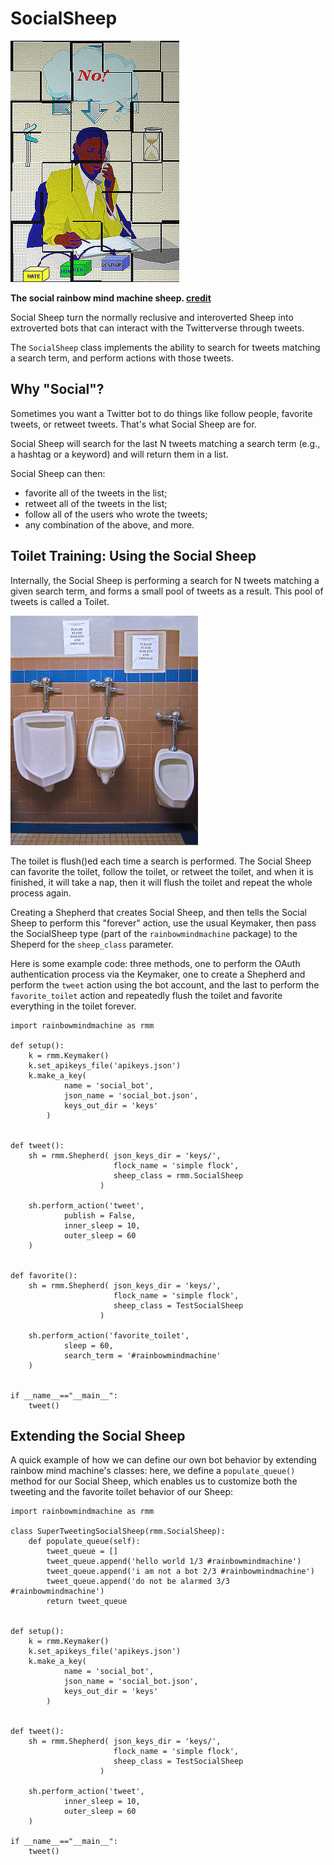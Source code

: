 # SocialSheep

![the (anti-)social sheep](img/social_sheep_no.jpg)

**The social rainbow mind machine sheep. [credit](credits.md)**

Social Sheep turn the normally reclusive and
interoverted Sheep into extroverted bots that can
interact with the Twitterverse through tweets.

The `SocialSheep` class implements the ability to search
for tweets matching a search term, and perform
actions with those tweets.

## Why "Social"?

Sometimes you want a Twitter bot to do things like
follow people, favorite tweets, or retweet tweets.
That's what Social Sheep are for.

Social Sheep will search for the last N tweets
matching a search term (e.g., a hashtag or a
keyword) and will return them in a list.

Social Sheep can then:

* favorite all of the tweets in the list;
* retweet all of the tweets in the list;
* follow all of the users who wrote the tweets;
* any combination of the above, and more.

## Toilet Training: Using the Social Sheep

Internally, the Social Sheep is performing a search
for N tweets matching a given search term, and forms
a small pool of tweets as a result. This pool of tweets
is called a Toilet.

![the toilet](img/social_toilet.jpg)

The toilet is flush()ed each time a search is
performed. The Social Sheep can favorite the
toilet, follow the toilet, or retweet the toilet,
and when it is finished, it will take a nap,
then it will flush the toilet and repeat the 
whole process again.

Creating a Shepherd that creates Social Sheep,
and then tells the Social Sheep to perform this
"forever" action, use the usual Keymaker,
then pass the SocialSheep type (part of the
`rainbowmindmachine` package) to the Sheperd
for the `sheep_class` parameter.

Here is some example code: three methods,
one to perform the OAuth authentication process
via the Keymaker, one to create a Shepherd and
perform the `tweet` action using the bot account, 
and the last to perform the `favorite_toilet` action
and repeatedly flush the toilet and favorite 
everything in the toilet forever.

```
import rainbowmindmachine as rmm

def setup():
    k = rmm.Keymaker()
    k.set_apikeys_file('apikeys.json')
    k.make_a_key(
            name = 'social_bot',
            json_name = 'social_bot.json',
            keys_out_dir = 'keys'
        )


def tweet():
    sh = rmm.Shepherd( json_keys_dir = 'keys/',
                       flock_name = 'simple flock',
                       sheep_class = rmm.SocialSheep
                    )

    sh.perform_action('tweet',
            publish = False,
            inner_sleep = 10,
            outer_sleep = 60
    )


def favorite():
    sh = rmm.Shepherd( json_keys_dir = 'keys/',
                       flock_name = 'simple flock',
                       sheep_class = TestSocialSheep
                    )

    sh.perform_action('favorite_toilet',
            sleep = 60,
            search_term = '#rainbowmindmachine'
    )


if __name__=="__main__":
    tweet()
```

## Extending the Social Sheep

A quick example of how we can define our own
bot behavior by extending rainbow mind machine's
classes: here, we define a `populate_queue()`
method for our Social Sheep, which enables us
to customize both the tweeting and the favorite
toilet behavior of our Sheep:

```
import rainbowmindmachine as rmm

class SuperTweetingSocialSheep(rmm.SocialSheep):
    def populate_queue(self):
        tweet_queue = []
        tweet_queue.append('hello world 1/3 #rainbowmindmachine')
        tweet_queue.append('i am not a bot 2/3 #rainbowmindmachine')
        tweet_queue.append('do not be alarmed 3/3 #rainbowmindmachine')
        return tweet_queue


def setup():
    k = rmm.Keymaker()
    k.set_apikeys_file('apikeys.json')
    k.make_a_key(
            name = 'social_bot',
            json_name = 'social_bot.json',
            keys_out_dir = 'keys'
        )


def tweet():
    sh = rmm.Shepherd( json_keys_dir = 'keys/',
                       flock_name = 'simple flock',
                       sheep_class = TestSocialSheep
                    )

    sh.perform_action('tweet',
            inner_sleep = 10,
            outer_sleep = 60
    )

if __name__=="__main__":
    tweet()
```


